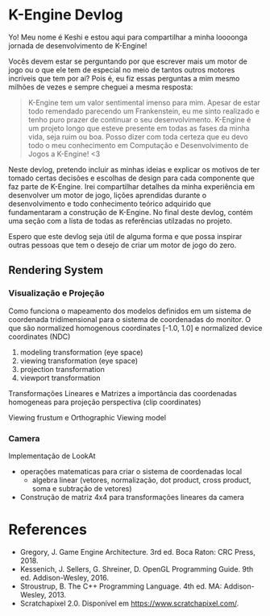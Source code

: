 # K-Engine Devlog

Yo! Meu nome é Keshi e estou aqui para compartilhar a minha loooonga jornada de desenvolvimento de K-Engine!

Vocês devem estar se perguntando por que escrever mais um motor de jogo ou o que ele tem de especial no meio de tantos outros motores incríveis que tem por ai? Pois é, eu fiz essas perguntas a mim mesmo milhões de vezes e sempre cheguei a mesma resposta:

> K-Engine tem um valor sentimental imenso para mim. Apesar de estar todo remendado parecendo um Frankenstein, eu me sinto realizado e tenho puro prazer de continuar o seu desenvolvimento. K-Engine é um projeto longo que esteve presente em todas as fases da minha vida, seja ruim ou boa. Posso dizer com toda certeza que eu devo todo o meu conhecimento em Computação e Desenvolvimento de Jogos a K-Engine! <3

Neste devlog, pretendo incluir as minhas ideias e explicar os motivos de ter tomado certas decisões e escolhas de design para cada componente que faz parte de K-Engine. Irei compartilhar detalhes da minha experiência em desenvolver um motor de jogo, lições aprendidas durante o desenvolvimento e todo conhecimento teórico adquirido que fundamentaram a construção de K-Engine. No final deste devlog, contém uma seção com a lista de todas as referências utilzadas no projeto.

Espero que este devlog seja útil de alguma forma e que possa inspirar outras pessoas que tem o desejo de criar um motor de jogo do zero.


## Rendering System

### Visualização e Projeção

Como funciona o mapeamento dos modelos definidos em um sistema de coordenada tridimensional para o sistema de coordenadas do monitor.
O que são normalized homogenous coordinates [-1.0, 1.0] e normalized device coordinates (NDC)

1. modeling transformation (eye space)
2. viewing transformation (eye space)
3. projection transformation
4. viewport transformation

Transformações Lineares e Matrizes
a importância das coordenadas homogeneas para projeção perspectiva (clip coordinates)

Viewing frustum e Orthographic Viewing model


### Camera

Implementação de LookAt
- operações matematicas para criar o sistema de coordenadas local
  - algebra linear (vetores, normalização, dot product, cross product, soma e subtração de vetores)
- Construção de matriz 4x4 para transformações lineares da camera


# References

- Gregory, J. Game Engine Architecture. 3rd ed. Boca Raton: CRC Press, 2018.
- Kessenich, J. Sellers, G. Shreiner, D. OpenGL Programming Guide. 9th ed. Addison-Wesley, 2016.
- Stroustrup, B. The C++ Programming Language. 4th ed. MA: Addison-Wesley, 2013.
- Scratchapixel 2.0. Disponível em https://www.scratchapixel.com/.
